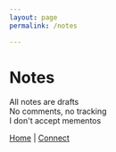 ```yaml
---
layout: page
permalink: /notes

---
```


# Notes

All notes are drafts <br>
No comments, no tracking <br>
I don't accept mementos <br>

[Home](https://www.sijokuruvilla.in/) \| [Connect](https://www.sijokuruvilla.in/connect)


<!--

Know
Connect

Connect
Now
About
 
Writings
Columns
Rethink

Books
Boardgames
Productivity

Talks
Media
Work

Index

* About me
* What am I upto now
* Best way to reach me

Credo

* I still receive queries from Startup Village
* I don't accept mementos
* I don't read newspapers

Articles

* Articles
* Rethink manifesto
* Personal credo

-->